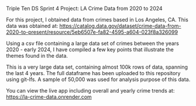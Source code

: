 Triple Ten DS Sprint 4 Project: LA Crime Data from 2020 to 2024

For this project, I obtained data from crimes based in Los Angeles, CA. 
This data was obtained at: https://catalog.data.gov/dataset/crime-data-from-2020-to-present/resource/5eb6507e-fa82-4595-a604-023f8a326099 

Using a csv file containing a large data set of crimes between the years 2020 - early 2024, I have compiled a few key points that illustrate the themes found in the data.

This is a very large data set, containing almost 100k rows of data, spanning the last 4 years.
The full dataframe has been uploaded to this repository using git-lfs. 
A sample of 50,000 was used for analysis purpose of this data. 

You can view the live app including overall and yearly crime trends at: https://la-crime-data.onrender.com
